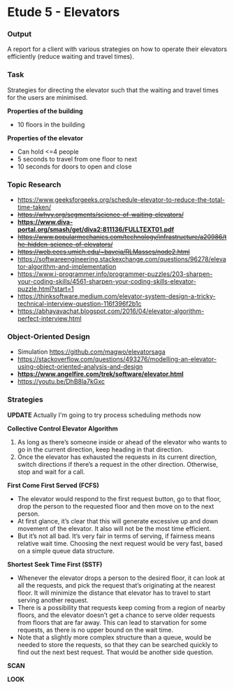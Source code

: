 # Etude 5 - Elevators

### Output
A report for a client with various strategies on how to operate their elevators efficiently (reduce waiting and travel times).

### Task
Strategies for directing the elevator such that the waiting and travel times for the users are minimised.

**Properties of the building**
- 10 floors in the building

**Properties of the elevator**
- Can hold <=4 people
- 5 seconds to travel from one floor to next
- 10 seconds for doors to open and close

### Topic Research
- https://www.geeksforgeeks.org/schedule-elevator-to-reduce-the-total-time-taken/
- ~~https://whyy.org/segments/science-of-waiting-elevators/~~
- __https://www.diva-portal.org/smash/get/diva2:811136/FULLTEXT01.pdf__
- ~~https://www.popularmechanics.com/technology/infrastructure/a20986/the-hidden-science-of-elevators/~~
- ~~https://web.eecs.umich.edu/~baveja/RLMasses/node2.html~~
- https://softwareengineering.stackexchange.com/questions/96278/elevator-algorithm-and-implementation
- https://www.i-programmer.info/programmer-puzzles/203-sharpen-your-coding-skills/4561-sharpen-your-coding-skills-elevator-puzzle.html?start=1
- https://thinksoftware.medium.com/elevator-system-design-a-tricky-technical-interview-question-116f396f2b1c
- https://abhayavachat.blogspot.com/2016/04/elevator-algorithm-perfect-interview.html

### Object-Oriented Design
- Simulation https://github.com/magwo/elevatorsaga
- https://stackoverflow.com/questions/493276/modelling-an-elevator-using-object-oriented-analysis-and-design
- __https://www.angelfire.com/trek/software/elevator.html__
- https://youtu.be/DhB8la7kGxc

### Strategies
**UPDATE**
Actually I'm going to try process scheduling methods now

**Collective Control Elevator Algorithm**
1. As long as there’s someone inside or ahead of the elevator who wants to go in the current direction, keep heading in that direction.
2. Once the elevator has exhausted the requests in its current direction, switch directions if there’s a request in the other direction.  Otherwise, stop and wait for a call.

**First Come First Served (FCFS)**
- The elevator would respond to the first request button, go to that floor, drop the person to the requested floor and then move on to the next person.
- At first glance, it’s clear that this will generate excessive up and down movement of the elevator. It also will not be the most time efficient.
- But it’s not all bad. It’s very fair in terms of serving, if fairness means relative wait time. Choosing the next request would be very fast, based on a simple queue data structure.

**Shortest Seek Time First (SSTF)**
- Whenever the elevator drops a person to the desired floor, it can look at all the requests, and pick the request that’s originating at the nearest floor. It will minimize the distance that elevator has to travel to start serving another request.
- There is a possibility that requests keep coming from a region of nearby floors, and the elevator doesn’t get a chance to serve older requests from floors that are far away. This can lead to starvation for some requests, as there is no upper bound on the wait time.
- Note that a slightly more complex structure than a queue, would be needed to store the requests, so that they can be searched quickly to find out the next best request. That would be another side question.


**SCAN**

**LOOK**
